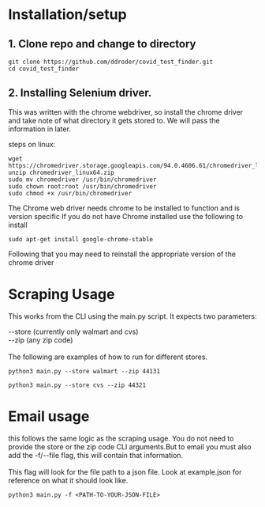 
# Installation/setup
## 1. Clone repo and change to directory
```
git clone https://github.com/ddroder/covid_test_finder.git
cd covid_test_finder
```
## 2. Installing Selenium driver.
This was written with the chrome webdriver, so install the chrome driver and take note of what directory it gets stored to. We will pass the information in later.

steps on linux:
```
wget https://chromedriver.storage.googleapis.com/94.0.4606.61/chromedriver_linux64.zip 
unzip chromedriver_linux64.zip 
sudo mv chromedriver /usr/bin/chromedriver 
sudo chown root:root /usr/bin/chromedriver 
sudo chmod +x /usr/bin/chromedriver 
```
The Chrome web driver needs chrome to be installed to function and is version specific
If you do not have Chrome installed use the following to install
```
sudo apt-get install google-chrome-stable
```
Following that you may need to reinstall the appropriate version of the chrome driver


# Scraping Usage
This works from the CLI using the main.py script. It expects two parameters:

--store (currently only walmart and cvs)
<br>--zip   (any zip code)<br>
<br>
The following are examples of how to run for different stores.

```
python3 main.py --store walmart --zip 44131
```

```
python3 main.py --store cvs --zip 44321
```

# Email usage
this follows the same logic as the scraping usage. You do not need to provide the store or the zip code CLI arguments.But to email you must also add the -f/--file flag, this will contain that information.
<br>
<br>
This flag will look for the file path to a json file. Look at example.json for reference on what it should look like.
<br>
```
python3 main.py -f <PATH-TO-YOUR-JSON-FILE>
```


